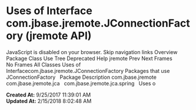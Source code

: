 # Uses of Interface com.jbase.jremote.JConnectionFactory (jremote   API)

JavaScript is disabled on your browser. Skip navigation links Overview Package Class Use Tree Deprecated Help jremote Prev Next Frames No Frames All Classes Uses of Interfacecom.jbase.jremote.JConnectionFactory Packages that use JConnectionFactory   Package Description com.jbase.jremote   com.jbase.jremote.jca   com.jbase.jremote.jca.spring   Uses o  

**Created At:** 9/25/2017 11:39:01 AM  
**Updated At:** 2/15/2018 8:02:48 AM  

